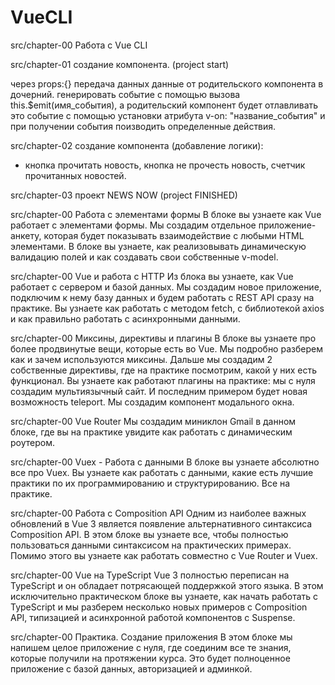 # VueCLI


src/chapter-00 Работа с Vue CLI

src/chapter-01 создание компонента. (project start)

через props:{} передача данных данные от родительского компонента в дочерний. 
генерировать событие с помощью вызова this.$emit(имя_события), а родительский компонент будет отлавливать это событие с помощью установки атрибута v-on: "название_события" и при получении события поизводить определенные действия.

src/chapter-02 создание компонента (добавление логики): 

- кнопка прочитать новость, кнопка не прочесть новость, счетчик прочитанных новостей. 

src/chapter-03 проект NEWS NOW (project FINISHED)


src/chapter-00 Работа с элементами формы
В блоке вы узнаете как Vue работает с элементами формы. Мы создадим отдельное приложение-анкету, которая будет показывать взаимодействие с любыми HTML элементами. В блоке вы узнаете, как реализовывать динамическую валидацию полей и как создавать свои собственные v-model.

src/chapter-00 Vue и работа с HTTP
Из блока вы узнаете, как Vue работает с сервером и базой данных. Мы создадим новое приложение, подключим к нему базу данных и будем работать с REST API сразу на практике. Вы узнаете как работать с методом fetch, с библиотекой axios и как правильно работать с асинхронными данными.

src/chapter-00 Миксины, директивы и плагины
В блоке вы узнаете про более продвинутые вещи, которые есть во Vue. Мы подробно разберем как и зачем используются миксины. Дальше мы создадим 2 собственные директивы, где на практике посмотрим, какой у них есть функционал. Вы узнаете как работают плагины на практике: мы с нуля создадим мультиязычный сайт. И последним примером будет новая возможность teleport. Мы создадим компонент модального окна.

src/chapter-00 Vue Router
Мы создадим миниклон Gmail в данном блоке, где вы на практике увидите как работать с динамическим роутером.

src/chapter-00 Vuex - Работа с данными
В блоке вы узнаете абсолютно все про Vuex. Вы узнаете как работать с данными, какие есть лучшие практики по их программированию и структурированию. Все на практике.

src/chapter-00 Работа с Composition API
Одним из наиболее важных обновлений в Vue 3 является появление альтернативного синтаксиса Composition API. В этом блоке вы узнаете все, чтобы полностью пользоваться данными синтаксисом на практических примерах. Помимо этого вы узнаете как работать совместно с Vue Router и Vuex.

src/chapter-00 Vue на TypeScript
Vue 3 полностью переписан на TypeScript и он обладает потрясающей поддержкой этого языка. В этом исключительно практическом блоке вы узнаете, как начать работать с TypeScript и мы разберем несколько новых примеров с Composition API, типизацией и асинхронной работой компонентов с Suspense.

src/chapter-00 Практика. Создание приложения
В этом блоке мы напишем целое приложение с нуля, где соединим все те знания, которые получили на протяжении курса. Это будет полноценное приложение с базой данных, авторизацией и админкой.
